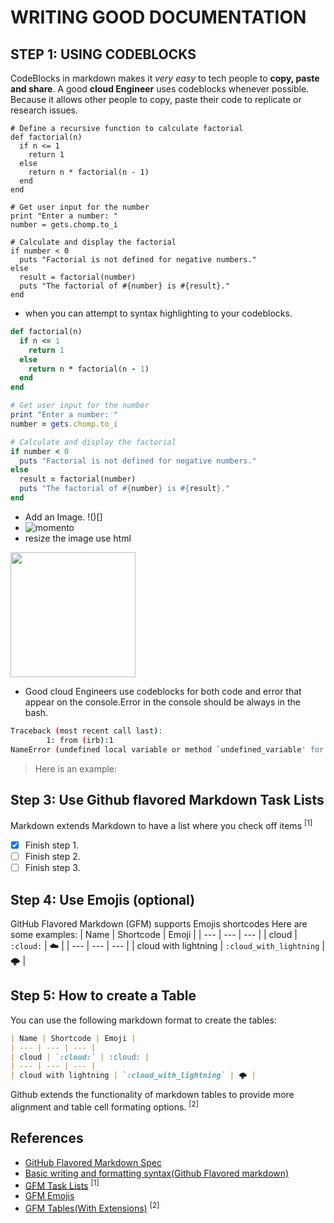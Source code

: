 # WRITING GOOD DOCUMENTATION
## STEP 1: USING CODEBLOCKS
CodeBlocks in markdown makes it *very easy* to tech people to **copy, paste and share**.
A good __cloud Engineer__ uses codeblocks whenever possible.
Because it allows other people to copy, paste their code to replicate or research issues.

```
# Define a recursive function to calculate factorial
def factorial(n)
  if n <= 1
    return 1
  else
    return n * factorial(n - 1)
  end
end

# Get user input for the number
print "Enter a number: "
number = gets.chomp.to_i

# Calculate and display the factorial
if number < 0
  puts "Factorial is not defined for negative numbers."
else
  result = factorial(number)
  puts "The factorial of #{number} is #{result}."
end
```
- when you can attempt to syntax highlighting to your codeblocks.
```ruby
def factorial(n)
  if n <= 1
    return 1
  else
    return n * factorial(n - 1)
  end
end

# Get user input for the number
print "Enter a number: "
number = gets.chomp.to_i

# Calculate and display the factorial
if number < 0
  puts "Factorial is not defined for negative numbers."
else
  result = factorial(number)
  puts "The factorial of #{number} is #{result}."
end
```
-  Add an Image. !()[]
-  ![momento](https://github.com/madhavi-chavva/github-docs-example/assets/125069098/76fdae3b-7e4e-4b0b-b002-6d0aa64b466d)
-  resize the image use html
  <img width="200px" src=https://github.com/madhavi-chavva/github-docs-example/assets/125069098/76fdae3b-7e4e-4b0b-b002-6d0aa64b466d />

- Good cloud Engineers use codeblocks for both code and error that appear on the console.Error in the console should be always in the bash.
   
```bash
Traceback (most recent call last):
        1: from (irb):1
NameError (undefined local variable or method `undefined_variable' for main:Object)
```
> Here is an example:

## Step 3: Use Github flavored Markdown Task Lists
Markdown extends Markdown to have a list where you check off items <sup>[1]</sup>

- [X] Finish step 1.
- [ ] Finish step 2.
- [ ] Finish step 3.

## Step 4: Use Emojis (optional)
GitHub Flavored Markdown (GFM) supports Emojis shortcodes
Here are some examples:
| Name | Shortcode | Emoji |
| --- | --- | --- |
| cloud | `:cloud:` | :cloud: |
| --- | --- | --- |
| cloud with lightning | `:cloud_with_lightning` | 🌩️ |

## Step 5: How to create a Table
You can use the following markdown format to create the tables:

```md
| Name | Shortcode | Emoji |
| --- | --- | --- |
| cloud | `:cloud:` | :cloud: |
| --- | --- | --- |
| cloud with lightning | `:cloud_with_lightning` | 🌩️ |
```
Github extends the functionality of markdown tables to provide more alignment and table cell formating options. <sup>[2]</sup>
## References
- [GitHub Flavored Markdown Spec](//github.github.com/gfm/)   
- [Basic writing and formatting syntax(Github Flavored markdown)](https://docs.github.com/en/get-started/writing-on-github/getting-started-with-writing-and-formatting-on-github/basic-writing-and-formatting-syntax)
- [GFM Task Lists](https://docs.github.com/en/get-started/writing-on-github/getting-started-with-writing-and-formatting-on-github/basic-writing-and-formatting-syntax#task-lists) <sup>[1]</sup>
- [GFM Emojis](https://github.com/markdown-templates/markdown-emojis)
- [GFM Tables(With Extensions)](https://github.github.com/gfm/#tables-extension-) <sup>[2]</sup>

